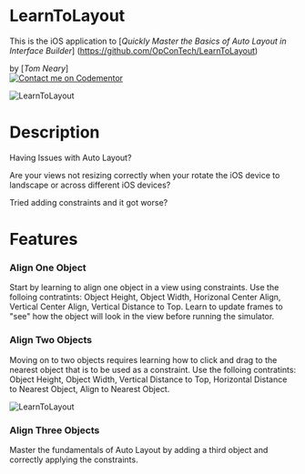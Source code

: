 # LearnToLayout

This is the iOS application to
[*Quickly Master the Basics of Auto Layout in Interface Builder*] (https://github.com/OpConTech/LearnToLayout)

by [*Tom Neary*]  
[![Contact me on Codementor](https://cdn.codementor.io/badges/contact_me_github.svg)](https://www.codementor.io/tomneary?utm_source=github&utm_medium=button&utm_term=tomneary&utm_campaign=github)


![LearnToLayout](https://www.knowledgekeeper.com/assets/githubProjects/LearnToLayout_01.png)


# Description

Having Issues with Auto Layout? 

Are your views not resizing correctly when your rotate the iOS device to landscape or across different iOS devices?

Tried adding constraints and it got worse?

# Features

### Align One Object
Start by learning to align one object in a view using constraints. Use the folloing contratints: Object Height, Object Width, Horizonal Center Align, Vertical Center Align, Vertical Distance to Top. Learn to update frames to "see" how the object will look in the view before running the simulator. 


### Align Two Objects  
Moving on to two objects requires learning how to click and drag to the nearest object that is to be used as a constraint. Use the folloing contratints: Object Height, Object Width, Vertical Distance to Top, Horizontal Distance to Nearest Object, Align to Nearest Object.  

![LearnToLayout](https://www.knowledgekeeper.com/assets/githubProjects/LearnToLayout_02.png)  


### Align Three Objects
Master the fundamentals of Auto Layout by adding a third object and correctly applying the constraints.

